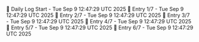 📅 Daily Log Start - Tue Sep  9 12:47:29 UTC 2025
📌 Entry 1/7 - Tue Sep  9 12:47:29 UTC 2025
📌 Entry 2/7 - Tue Sep  9 12:47:29 UTC 2025
📌 Entry 3/7 - Tue Sep  9 12:47:29 UTC 2025
📌 Entry 4/7 - Tue Sep  9 12:47:29 UTC 2025
📌 Entry 5/7 - Tue Sep  9 12:47:29 UTC 2025
📌 Entry 6/7 - Tue Sep  9 12:47:29 UTC 2025
